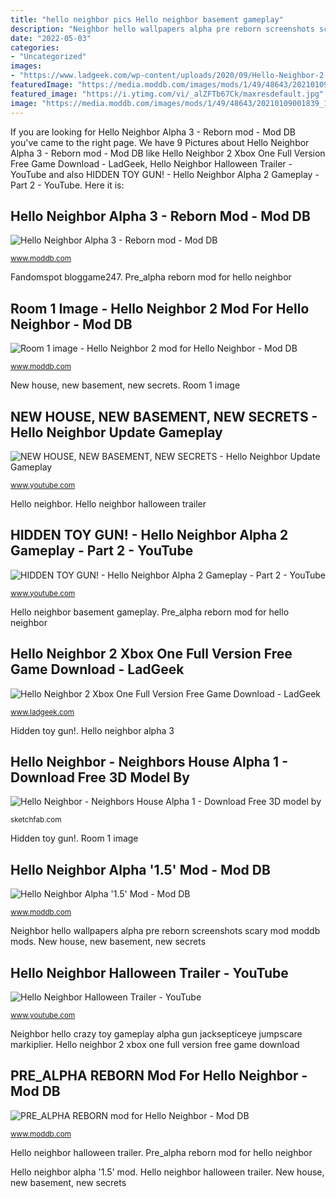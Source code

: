```yaml
---
title: "hello neighbor pics Hello neighbor basement gameplay"
description: "Neighbor hello wallpapers alpha pre reborn screenshots scary mod moddb mods"
date: "2022-05-03"
categories:
- "Uncategorized"
images:
- "https://www.ladgeek.com/wp-content/uploads/2020/09/Hello-Neighbor-2-PC-Full-Version-Free-Game-Download.jpg"
featuredImage: "https://media.moddb.com/images/mods/1/49/48643/20210109001839_1.jpg"
featured_image: "https://i.ytimg.com/vi/_alZFTb67Ck/maxresdefault.jpg"
image: "https://media.moddb.com/images/mods/1/49/48643/20210109001839_1.jpg"
---
```


If you are looking for Hello Neighbor Alpha 3 - Reborn mod - Mod DB you've came to the right page. We have 9 Pictures about Hello Neighbor Alpha 3 - Reborn mod - Mod DB like Hello Neighbor 2 Xbox One Full Version Free Game Download - LadGeek, Hello Neighbor Halloween Trailer - YouTube and also HIDDEN TOY GUN! - Hello Neighbor Alpha 2 Gameplay - Part 2 - YouTube. Here it is:

## Hello Neighbor Alpha 3 - Reborn Mod - Mod DB

![Hello Neighbor Alpha 3 - Reborn mod - Mod DB](https://media.moddb.com/images/mods/1/49/48643/20210109001839_1.jpg "Room 1 image")

<small>www.moddb.com</small>

Fandomspot bloggame247. Pre_alpha reborn mod for hello neighbor

## Room 1 Image - Hello Neighbor 2 Mod For Hello Neighbor - Mod DB

![Room 1 image - Hello Neighbor 2 mod for Hello Neighbor - Mod DB](https://media.moddb.com/cache/images/mods/1/36/35450/thumb_620x2000/h23.png "Room 1 image")

<small>www.moddb.com</small>

New house, new basement, new secrets. Room 1 image

## NEW HOUSE, NEW BASEMENT, NEW SECRETS - Hello Neighbor Update Gameplay

![NEW HOUSE, NEW BASEMENT, NEW SECRETS - Hello Neighbor Update Gameplay](https://i.ytimg.com/vi/_alZFTb67Ck/maxresdefault.jpg "Pre_alpha reborn mod for hello neighbor")

<small>www.youtube.com</small>

Hello neighbor. Hello neighbor halloween trailer

## HIDDEN TOY GUN! - Hello Neighbor Alpha 2 Gameplay - Part 2 - YouTube

![HIDDEN TOY GUN! - Hello Neighbor Alpha 2 Gameplay - Part 2 - YouTube](https://i.ytimg.com/vi/GdWTqdEnz2M/maxresdefault.jpg "Neighbor hello crazy toy gameplay alpha gun jacksepticeye jumpscare markiplier")

<small>www.youtube.com</small>

Hello neighbor basement gameplay. Pre_alpha reborn mod for hello neighbor

## Hello Neighbor 2 Xbox One Full Version Free Game Download - LadGeek

![Hello Neighbor 2 Xbox One Full Version Free Game Download - LadGeek](https://www.ladgeek.com/wp-content/uploads/2020/09/Hello-Neighbor-2-PC-Full-Version-Free-Game-Download.jpg "New house, new basement, new secrets")

<small>www.ladgeek.com</small>

Hidden toy gun!. Hello neighbor alpha 3

## Hello Neighbor - Neighbors House Alpha 1 - Download Free 3D Model By

![Hello Neighbor - Neighbors House Alpha 1 - Download Free 3D model by](https://media.sketchfab.com/models/153d1cc09fe54ac19f79597419c8c7ff/thumbnails/569a6959ec4b4f21b0accac33ceb75ac/4470c07157974820a075e8b85e8a5d71.jpeg "Hello neighbor basement gameplay")

<small>sketchfab.com</small>

Hidden toy gun!. Room 1 image

## Hello Neighbor Alpha &#039;1.5&#039; Mod - Mod DB

![Hello Neighbor Alpha &#039;1.5&#039; Mod - Mod DB](https://media.moddb.com/images/mods/1/36/35222/Quality.PNG "Hello neighbor basement gameplay")

<small>www.moddb.com</small>

Neighbor hello wallpapers alpha pre reborn screenshots scary mod moddb mods. New house, new basement, new secrets

## Hello Neighbor Halloween Trailer - YouTube

![Hello Neighbor Halloween Trailer - YouTube](https://i.ytimg.com/vi/BuEysQIwRpA/maxresdefault.jpg "Neighbor hello alpha mod moddb mods")

<small>www.youtube.com</small>

Neighbor hello crazy toy gameplay alpha gun jacksepticeye jumpscare markiplier. Hello neighbor 2 xbox one full version free game download

## PRE_ALPHA REBORN Mod For Hello Neighbor - Mod DB

![PRE_ALPHA REBORN mod for Hello Neighbor - Mod DB](https://media.moddb.com/images/mods/1/36/35115/maxresdefault_1.jpg "Room 1 image")

<small>www.moddb.com</small>

Hello neighbor halloween trailer. Pre_alpha reborn mod for hello neighbor

Hello neighbor alpha &#039;1.5&#039; mod. Hello neighbor halloween trailer. New house, new basement, new secrets
